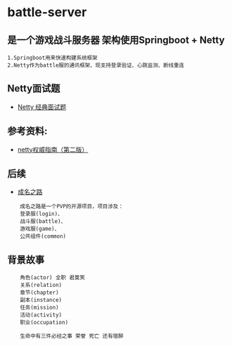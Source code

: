 # battle-server
## 是一个游戏战斗服务器 架构使用Springboot + Netty
```
1.Springboot用来快速构建系统框架
2.Netty作为battle服的通讯框架、现支持登录验证、心跳监测、断线重连

``` 



## Netty面试题

* [Netty 经典面试题](doc/netty-interview.md)

## 参考资料:

* [netty权威指南（第二版）](https://github.com/wuyinxian124/nettybook2)





## 后续

* [成名之路](https://github.com/noseparte/Almost-Famous)

~~~
    成名之路是一个PVP的开源项目，项目涉及：
    登录服(login)、
    战斗服(battle)、
    游戏服(game)、
    公共组件(common)
~~~

## 背景故事
~~~
    角色(actor) 全职 君莫笑
    关系(relation)
    章节(chapter)
    副本(instance)
    任务(mission)
    活动(activity)
    职业(occupation)
~~~

```test
    生命中有三件必经之事 荣誉 死亡 还有宿醉
```
